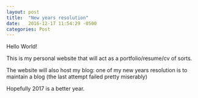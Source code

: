 ```yaml
---
layout: post
title:  "New years resolution"
date:   2016-12-17 11:54:29 -0500
categories: Post 
---
```


Hello World!

This is my personal website that will act as a portfolio/resume/cv of sorts.

The website will also host my blog: one of my new years resolution is to maintain a blog (the last attempt failed pretty miserably)

Hopefully 2017 is a better year. 

